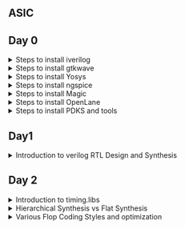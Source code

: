 ## ASIC




## Day 0
<details> <summary>Steps to install iverilog
</summary> 
  Update Package List:
Open a terminal and run:

```
sudo apt update
sudo apt install iverilog

```

I have installed iverilog

![Screenshot from 2023-07-31 10-00-34](https://github.com/IIITB-ARUL/IIITB-MT2023529/assets/140998631/cc5c5cc1-34f4-4a34-b7c5-d6e083917f14)


</details>

<details> <summary>Steps to install gtkwave</summary>

Update Package List
Open a terminal and run:
```
sudo apt update
```
Install GTKWave:
```
sudo apt install gtkwave
```
![Screenshot from 2023-07-31 10-01-15](https://github.com/IIITB-ARUL/IIITB-MT2023529/assets/140998631/fe9ee1da-ece4-4e21-aca2-e2fa6001356b)
</details>

 <details> <summary>Steps to install Yosys</summary>

Update Package List
Open a terminal and run:
```
sudo apt update
```
Install Yosys:
```
sudo apt install yosys
```
![Screenshot from 2023-07-31 10-01-35](https://github.com/IIITB-ARUL/IIITB-MT2023529/assets/140998631/9d294e21-a6ac-4a47-aeff-8e5f020c7585)

</details>

<details><summary>Steps to install ngspice</summary>


Dependencies Installation:

```
sudo apt-get install build-essential
sudo apt-get install libxaw7-dev
```


Download the tarball file from link:
 
  https://github.com/The-OpenROAD-Project/OpenSTA


Unpack the file by using the following commands:

```
tar -zxvf ngspice-37.tar.gz
cd ngspice-37
mkdir release
cd release
../configure  --with-x --with-readline=yes --disable-debug
make
sudo make install
```


![Screenshot from 2023-08-05 21-44-33](https://github.com/IIITB-ARUL/IIITB-MT2023529/assets/140998631/7e4a2030-6cb4-4f71-a7ae-e149cb20e916)

</details>

<details><summary>Steps to install Magic</summary>
Install Magic:

```
sudo apt-get install m4
sudo apt-get install tcsh
sudo apt-get install csh
sudo apt-get install libx11-dev
sudo apt-get install tcl-dev tk-dev
sudo apt-get install libcairo2-dev
sudo apt-get install mesa-common-dev libglu1-mesa-dev
sudo apt-get install libncurses-dev
git clone https://github.com/RTimothyEdwards/magic
cd magic
./configure
make
make install
```

  ![Screenshot from 2023-08-05 21-35-52](https://github.com/IIITB-ARUL/IIITB-MT2023529/assets/140998631/c37effb6-a016-4dc9-914a-fa8bd6e72f38)

</details>
<details><summary>Steps to install OpenLane</summary>
Install Dependencies:

```
sudo apt-get update
sudo apt-get upgrade
sudo apt install -y build-essential python3 python3-venv python3-pip make git
```
Docker Installation:
```

sudo apt install apt-transport-https ca-certificates curl software-properties-common
curl -fsSL https://download.docker.com/linux/ubuntu/gpg | sudo gpg --dearmor -o /usr/share/keyrings/docker-archive-keyring.gpg

echo "deb [arch=amd64 signed-by=/usr/share/keyrings/docker-archive-keyring.gpg] https://download.docker.com/linux/ubuntu $(lsb_release -cs) stable" | sudo tee /etc/apt/sources.list.d/docker.list > /dev/null

sudo apt update

sudo apt install docker-ce docker-ce-cli containerd.io

sudo docker run hello-world

sudo groupadd docker
sudo usermod -aG docker $USER
sudo reboot 
```

![Screenshot from 2023-08-05 21-32-09](https://github.com/IIITB-ARUL/IIITB-MT2023529/assets/140998631/51278a13-82f2-4a94-9180-2815d9c7498c)


</details>
<details><summary>Steps to install PDKS and tools</summary>
Proceed with the following commands:
  
```
cd $HOME
git clone https://github.com/The-OpenROAD-Project/OpenLane
cd OpenLane
make
make test
```

</details>

</details>

 ## Day1 

<details><summary>Introduction to verilog RTL Design and Synthesis</summary>

Register Transfer Logic is a representation of the digital circuit at an abstract level.At the RTL level, designers describe the behavior and functionality of a digital system using a hardware description language (HDL) such as Verilog.

**Simulator:**


**Testbench:**

The functionality of the design block can be tested by applying **stimulus** and checking results.The stimulus block is called as testbench.


![Testbench](https://github.com/IIITB-ARUL/IIITB-MT2023529/assets/140998631/ddc87d0b-32cc-405d-938b-0b17be79d182)


**Working of Simulator:**


**Introduction to opensource simulator iverilog:**


**Environment Setup:**

Here  we will look into toolflow setup and files setup which are needed to run the lab.
Create a directory named VLSI and git clone(make a clone or copy of files repo at in a new directory to a local machine) the necessary files:

```
mkdir VLSI
git clone https://github.com/kunalg123/vsdflow.git
git clone https://github.com/kunalg123/sky130RTLDesignAndSynthesisWorkshop.git
```

Once you run the commands the corresponding directories will be created.To navigate through the directories and view the  cloned files use the commands shown in the following image.


![Navigate](https://github.com/IIITB-ARUL/IIITB-MT2023529/assets/140998631/f4175d80-dab8-4911-9975-0db0b1870d5b)


In this section we will first focus on the simulation of the design using **iverilog**.You can see the design files or source files and testbench files in the above image which we are going to use in this lab.


**Working with iverilog and gtkwave:**

Now we are going to load the design file and testbench file in iverilog.To access the file and to simulate it you should move to the **verilog_files** directories as showed in the previous image.

**Simulation:**

We shall compile a 2:1 mux by loading a design file named good_mux.v and its associated testbench file tb_good_mux.v by using the following command:

```
iverilog good_mux.v tb_good_mux.v
```
Now an executable file is created.By executing it(using below command),It will dump a vcd file as you can clearly see in the below image:

```
./aout
```

![Screenshot from 2023-08-09 01-51-42](https://github.com/IIITB-ARUL/IIITB-MT2023529/assets/140998631/dae54b81-6e1d-4cfc-89da-a44403cf90c2)


Now to view the waveform use the following command:

```
gtkwave tb_good_mux.vcd
```

![Screenshot from 2023-08-09 01-59-36](https://github.com/IIITB-ARUL/IIITB-MT2023529/assets/140998631/77c9550e-071a-45f5-ab1c-dee7b7ba2088)

To access and edit the module file,use the following command:

```
gvim tb_good_mux.v -o good_mux.v
```

![Screenshot from 2023-08-09 02-19-27](https://github.com/IIITB-ARUL/IIITB-MT2023529/assets/140998631/545294b9-af11-4d8d-883f-c960a4e1afa7)


**Introduction to  Yosys and logic synthesis:**

Yosys is an open-source software framework for RTL synthesis and formal verification of digital designs.

**Synthesis:**

 It is the process of converting the high-level description into an RTL representation that defines the functional blocks, interconnections, and register transfers within the design. This representation is often in the form of a hardware netlist, which is a list of interconnected logic elements.
 During synthesis, various optimization techniques are applied to improve the design's performance, power efficiency, and area utilization.
 
 The first step synthesizer is going to do is a syntactical check then it will start mapping the design.
 **Example:**

![Synthesis example](https://github.com/IIITB-ARUL/IIITB-MT2023529/assets/140998631/28825050-136b-4778-975e-f23e4b550558)


The conversion of RTL in terms of the standard cells  gates available in the **.lib**.

1.Module maps to the top level ports of the design.

2.The assign statement becomes the mux.

3.The always block  becomes the flipflop.


    
**What is .lib?**

.lib file is a collection of logical modules which includes all basic logic gates. It also contains different flavors of the same gate (2 input AND, 3 input AND – slow, medium and fast version).
This gates will be more than sufficient to form any logical function.

**Purpose of slower cells and faster cells:**



**Introduction to Yosys lab:**

**Steps for Synthesis:**
Move to the directory verilog_files and invoke yosys:

```
cd VLSI/sky130RTLDesignAndSynthesisWorkshop/verilog_files/
yosys
```


![invoke](https://github.com/IIITB-ARUL/IIITB-MT2023529/assets/140998631/30eeeaaf-14d5-44f0-95f1-be26863eff23)


Now to read the library and design files,give the following cmmand in the yosys prompt:

```
read_liberty -lib ../lib/sky130_fd_sc_hd__tt_025C_1v80.lib
read_verilog good_mux.v
```


![readlib](https://github.com/IIITB-ARUL/IIITB-MT2023529/assets/140998631/2f487b4b-551d-408a-9216-adb8706d33f5)


Synthesize the module using command:

*synt -top <name.v>*

Here we will synthesize a mux,

```
synth -top good_mux.v
```

**Note:** If the design is spanning more than one  file append remaining file names to the above command.

![Synth](https://github.com/IIITB-ARUL/IIITB-MT2023529/assets/140998631/afe0511e-123f-4696-8832-486a97745218)

**abc command:** 

This command converts our RTL file into set of gates,i.e., the logic of good_mux is realized in terms of standard cell gates available in the **sky130_fd_sc_hd__tt_025C_1v80.lib** library.

Generate netlist:

```
abc -liberty ../lib/sky130_fd_sc_hd__tt_025C_1v80.lib
```

![abc](https://github.com/IIITB-ARUL/IIITB-MT2023529/assets/140998631/3b297d30-2e31-4170-a4ef-6569682c311f)


It also infers number of inputs and outputs in the design.


**show command:**

It is  used to see the logic the synthesizer has realized.It will show the graphical version of logic it has realized.

```
show
```


</details>

## Day 2
<details> <summary> Introduction to timing.libs

</summary>


**.lib files:**


To view the contents present in the library file,give the following commands:

```
gvim ../lib/sky130_fd_sc_hd__tt_025C_1v80.lib
```

**sky130_fd_sc_hd__tt_025C_1v80:**

*sky denotes skywater,the name of library.*

*tt denotes typical(libraries can be fast slow typical).*

*025C denotes temperature.*

*1v80 denotes voltage.*


![lib](https://github.com/IIITB-ARUL/IIITB-MT2023529/assets/140998631/727802ee-c8f1-4c90-8719-fdc2d8d1a5fc)

There are three very important parameters which have have to be taken into consideration seriously for the design to work desirably:

1.Process

2.Voltage 

3.Temparature



**Process:**

This refers to the natural variability that occurs during the semiconductor manufacturing process. Process variation can lead to differences in transistor performance, gate delays, and other electrical properties.

**Voltage:**

Voltage variations or supply voltage fluctuations can impact the performance of digital circuits. If the supply voltage deviates from the expected value, it can affect the threshold voltages of transistors, leading to changes in the propagation delays and power consumption of the circuit.


**Temaparature:**

Temperature variations can also influence the behavior of digital circuits. Higher temperatures can cause transistors to become more leaky, leading to increased power consumption and potentially affecting the timing behavior of the circuit.


Our libraries will be characterized to model these **PVT** variations.

**.lib is a  bucket of all the standard cells**.So to highlight the begining of the cell definition use the below keyword:

```
:se hls
```


![cell highlight ](https://github.com/IIITB-ARUL/IIITB-MT2023529/assets/140998631/d0e761ff-a10d-4479-a40e-5e7f1c017667)


To see the different flavours of the same cells and different cells:

```
:g//
```



![diff cells](https://github.com/IIITB-ARUL/IIITB-MT2023529/assets/140998631/cf777ebd-5466-4680-839d-dbf0ddd26376)



To understand the functionality:

.lib is going to contain different features of cell.To understand the characteristics of the cell we can look at the equivalent verilog model.

Proceed with the following keyword in the library file:

```
sp ../my_lib/verilog_model/sky130_fd_sc_hd.v
```


![Features of cells](https://github.com/IIITB-ARUL/IIITB-MT2023529/assets/140998631/ab9175bc-8916-47a7-b74e-c9740ddad546)

You can infer that .lib contains information about area number,leakage power,powerport.

It also describes each input combination,i.e., 32 combinations for 5 inputs:

![Screenshot from 2023-08-12 23-52-35](https://github.com/IIITB-ARUL/IIITB-MT2023529/assets/140998631/6917ed42-2859-4182-ade6-e2bda174566e)


>The input capacitance of the pin.

>The power related to that input pin.

>the transition related to that pin.

>The delay related to that pin.



</details>

<details> <summary>Hierarchical Synthesis vs Flat Synthesis</summary>


**Hierarchiacal Synthesis:**
It refers to a design methodology where a complex digital circuit is created by breaking it down into smaller, more manageable modules or blocks. Each module is designed and synthesized separately, and then these modules are integrated hierarchically to create the complete circuit.


**Example:**

To get a better understanding of this hierarchical synthesis we shall synthesize a design file named multiple modules.


**Multiples Modules:**

To view the file move to the verilog_file directory:

```
cd VLSI/sky130RTLDesignAndSynthesisWorkshop/verilog_files/
gvim multiple_modules.v
```
![multiple module](https://github.com/IIITB-ARUL/IIITB-MT2023529/assets/140998631/4b2b5f3c-0a7a-4d69-92ea-8f39df7dbb6e)



From the verilog file what we realize is the image shown below :

![multiple modules 1](https://github.com/IIITB-ARUL/IIITB-MT2023529/assets/140998631/2b6ce52a-258a-43e6-a05b-1b55047b70a3)


Now lets synthesize the verilog file using yosys,

To synthesize:

```
yosys
read_verilog multiple_modules.v
synth -top multiple_modules
abc -liberty ../lib/sky130_fd_sc_hd__tt_025C_1v80.lib 
show multiple_modules 
```
*since there are several modules present specify the name along with the show command.*



![yosys show](https://github.com/IIITB-ARUL/IIITB-MT2023529/assets/140998631/3a09410c-ca34-4a37-873f-fd7dfb2251f8)




Now from the image you can clearly see that it is not showing **and** and **or** gate.It is showing u1 and u2 instances of submodule1 and submodule2.This is called as the hierarchical design.

Now we shall write out the netlist and see how the netlist looks like,

```
write_verilog multiple_modules_hier.v
!gvim multiple_modules_hier.v
```

![netlist](https://github.com/IIITB-ARUL/IIITB-MT2023529/assets/140998631/ee5ef68a-9b8f-4909-8c91-b048ee7f309d)


In submodule2 we are expecting an or gate but what happening in yosys synthesis is shown in the below image:



![Nand nor](https://github.com/IIITB-ARUL/IIITB-MT2023529/assets/140998631/68093c8a-f5ff-42a6-90c6-61fc96bd8f0e)

As we can infer from the above image the yosys synhtesize a nand logic.The nand logic contains a stacked nmos where as nor logic contains stacked pmos.The stacked pmos is always bad because the pmos has poor mobility. To improve this we have to make this cell really a wide cell to get good logical circuit which requires more area.This can impact the overall chip area and potentially reduce the number of gates that can be integrated onto a chip.


**Flat Synthesis:**
It is the opposite of hierarchical synthesis in the context of digital design, particularly in RTL (Register Transfer Level) design. While hierarchical synthesis involves breaking down a complex design into smaller modules and then integrating them hierarchically, flat synthesis refers to synthesizing the entire design as a single, monolithic unit without using hierarchical module decomposition.

To view the netlist for the flattened synthesis:

```
write_verilog -noattr multiple_modules_flat.v
gvim multiple_modules_flat.v
```


![Flatten](https://github.com/IIITB-ARUL/IIITB-MT2023529/assets/140998631/2ee50214-ff14-4c55-9b48-80c06ee1adf8)

![flat show](https://github.com/IIITB-ARUL/IIITB-MT2023529/assets/140998631/23ab7929-a5dc-4d2f-882c-59509f6f2d7e)



You can infer from the image that it has single netlist.The hierarchies are flattened out.We candirectly see the instantiation of and and or gates.

**Synthesization of submodules:**

To synthesise submodule:


```

yosys
read_liberty -lib ../lib/sky130_fd_sc_hd__tt_025C_1v80.lib 
read_verilog 
read_verilog multiple_modules.v 
synth -top sub_module1
abc -liberty ../lib/sky130_fd_sc_hd__tt_025C_1v80.lib
show
```

**Why submodule level synth?**

1.When have multiple instances of same module we can synthesise it one time and replicate it multiple times and stitch it together in the top module.

2.**Divide and Conquer:** When we give massive design to a tool,the tool may not be doing a good job.Instead we give portions of the massive design so a nice netlist is written out and synthesizedand finally stitched together in the topmodule.

</details>
<details>
  <summary>
    Various Flop Coding Styles and optimization 
  </summary>

**Why Flipflops?**


![Why flops](https://github.com/IIITB-ARUL/IIITB-MT2023529/assets/140998631/99f1748a-c22c-4094-8dbc-b939c2330d6a)

In RTL, flip-flops can be used to control the flow of data and operations in a circuit. For instance, they can hold  signals that determine whether certain operations or data transfers should occur so the glitches can be reduced then the output becomes settled down.Eventhough the input of the flop is glitching the output will be stable.

**D flipflop with async reset:**
A D flip-flop operates on clock edges. It captures the value of the D input on the rising edge of the clock.Asynchronous Reset  input allows you to reset the flip-flop's state to 0 regardless of the clock signal

Now we shall simulate and synthesize the D-FF:

**Simulation:**

Verilog code:

```
 module dff_asyncres ( input clk ,  input async_reset , input d , output reg q );
	always @ (posedge clk , posedge async_reset)
	begin
		if(async_reset)
			q <= 1'b0;
		else	
			q <= d;
	end
endmodule
```

![DFF async](https://github.com/IIITB-ARUL/IIITB-MT2023529/assets/140998631/71165723-3abe-4431-a842-a253d171c7fb)
![Dff async1 ](https://github.com/IIITB-ARUL/IIITB-MT2023529/assets/140998631/b399ee0b-c97d-4e9f-999e-530f6ba71106)



**Synthesis:**

Commands:

```
yosys
read_liberty -lib ../lib/sky130_fd_sc_hd__tt_025C_1v80.lib 
read_verilog ../verilog_files/dff_asyncres.v
synth -top dff_asyncres
dfflibmap -liberty ../lib/sky130_fd_sc_hd__tt_025C_1v80.lib 
abc -liberty ../lib/sky130_fd_sc_hd__tt_025C_1v80.lib 
show
```


![asynres4](https://github.com/IIITB-ARUL/IIITB-MT2023529/assets/140998631/1d6f6a7d-52a6-45c3-899f-e07616c075ff)


**D flipflop with async set:**

**Simulation:**

Verilog code:

```
module dff_async_set ( input clk ,  input async_set , input d , output reg q );
	always @ (posedge clk , posedge async_set)
	begin
		if(async_set)
			q <= 1'b1;
		else
			q <= d;
	end
endmodule
```
![async set dff1](https://github.com/IIITB-ARUL/IIITB-MT2023529/assets/140998631/e2ca2df9-b2ce-41cd-9ba9-3aaf9d1ee522)

![asyn set dff](https://github.com/IIITB-ARUL/IIITB-MT2023529/assets/140998631/61606508-ebda-4a5e-a17c-294f1afb81f7)



**Synthesis:**

Commands:

```
yosys
read_liberty -lib ../lib/sky130_fd_sc_hd__tt_025C_1v80.lib 
read_verilog ../verilog_files/dff_async_set.v
synth -top dff_async_set
dfflibmap -liberty ../lib/sky130_fd_sc_hd__tt_025C_1v80.lib 
abc -liberty ../lib/sky130_fd_sc_hd__tt_025C_1v80.lib 
show
```
![Asyncset3](https://github.com/IIITB-ARUL/IIITB-MT2023529/assets/140998631/78820787-6391-45bb-bfb0-40948693cc76)


**D flipflop with sync reset:**

**Simulation:**

Verilog code:

```
module dff_syncres ( input clk , input async_reset , input sync_reset , input d , output reg q );
always @ (posedge clk )
begin
	if (sync_reset)
		q <= 1'b0;
	else	
		q <= d;
end
endmodule
```

![syncres1](https://github.com/IIITB-ARUL/IIITB-MT2023529/assets/140998631/f72e6a23-6a8b-4412-b0f7-63929e77d861)
![syncres](https://github.com/IIITB-ARUL/IIITB-MT2023529/assets/140998631/6cde104a-c027-45cf-b823-3b60f80d6e44)

**Synthesis:**

Commands:

```
yosys
read_liberty -lib ../lib/sky130_fd_sc_hd__tt_025C_1v80.lib 
read_verilog ../verilog_files/dff_syncres.v
synth -top dff_syncres
dfflibmap -liberty ../lib/sky130_fd_sc_hd__tt_025C_1v80.lib 
abc -liberty ../lib/sky130_fd_sc_hd__tt_025C_1v80.lib 
show
```
![syncresshow](https://github.com/IIITB-ARUL/IIITB-MT2023529/assets/140998631/0efe3636-388b-4329-ac97-78718ef63217)

**Optimization:**

In this lab we will see optimization of circuits without using any hardware.We shall take an example of multiplier 2.

![mul2](https://github.com/IIITB-ARUL/IIITB-MT2023529/assets/140998631/170e61bb-69cf-4d48-932f-d9badc252ce9)




From the image we can clearly see that the output is nothing but input appended with a zero.So there is no need of any additional hardware.

Verilog code:

```
module mul2 (input [2:0] a, output [3:0] y);
	assign y = a * 2;
endmodule
```

Lets synthesize this verilog design using yosys,

![mult_2](https://github.com/IIITB-ARUL/IIITB-MT2023529/assets/140998631/11d4acdb-cb08-4b5d-aa78-0ae4206b7dcb)









</details>
